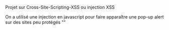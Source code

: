 Projet sur Cross-Site-Scripting-XSS ou injection XSS

On a utilisé une injection en javascript pour faire apparaître une pop-up alert sur des sites peu protégés "<script>alert('XSS')</script>"
